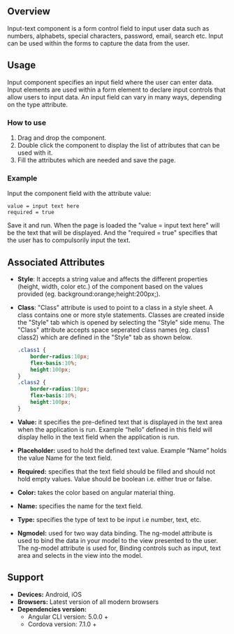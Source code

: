 ## Overview 
Input-text component is a form control field to input user data such as numbers, alphabets, special characters, password, email, search etc. Input can be used within the forms to capture the data from the user. 

## Usage
Input component specifies an input field where the user can enter data. Input elements are used within a form element to declare input controls that allow users to input data. An input field can vary in many ways, depending on the type attribute.

### How to use   
1. Drag and drop the component. 
2. Double click the component to display the list of attributes that can be used with it.
3. Fill the attributes which are needed and save the page.

### Example 
Input the component field with the attribute value:
``` 
value = input text here
required = true 
```
Save it and run.
When the page is loaded the "value = input text here" will be the text that will be displayed. And the "required = true" specifies that the user has to compulsorily input the text. 

## Associated Attributes
- **Style**: It accepts a string value and affects the different properties (height, width, color etc.) of the component based on the values provided (eg. background:orange;height:200px;).

- **Class**: "Class" attribute is used to point to a class in a style sheet. A class contains one or more style statements. Classes are created inside the "Style" tab which is opened by selecting the "Style" side menu. The "Class" attribute accepts space seperated class names (eg. class1 class2) which are defined in the "Style" tab as shown below.
    ```css
    .class1 {
        border-radius:10px;
        flex-basis:10%;
        height:100px;
    }
    .class2 {
        border-radius:10px;
        flex-basis:10%;
        height:100px;
    }
    
- **Value:** it specifies the pre-defined text that is displayed in the text area when the application is run. Example “hello” defined in this field will display hello in the text field when the application is run.
- **Placeholder:** used to hold the defined text value. Example “Name” holds the value Name for the text field.
- **Required:** specifies that the text field should be filled and should not hold empty values. Value should be boolean i.e. either true or false.
- **Color:** takes the color based on angular material thing.
- **Name:** specifies the name for the text field.
- **Type:** specifies the type of text to be input i.e number, text, etc.
- **Ngmodel:** used for two way data binding. The ng-model attribute is used to bind the data in your model to the view presented to the user. The ng-model attribute is used for, Binding controls such as input, text area and selects in the view into the model.

## Support
- **Devices:** Android, iOS
- **Browsers:**  Latest version of all modern browsers
- **Dependencies version:** 
    - Angular CLI version: 5.0.0 + 
    - Cordova version: 7.1.0 +

